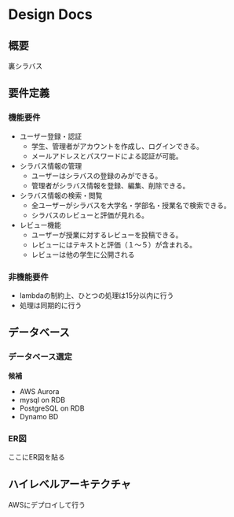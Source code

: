 # Design Docs
## 概要

裏シラバス
## 要件定義
### 機能要件
- ユーザー登録・認証
  - 学生、管理者がアカウントを作成し、ログインできる。
  - メールアドレスとパスワードによる認証が可能。
- シラバス情報の管理
  - ユーザーはシラバスの登録のみができる。
  - 管理者がシラバス情報を登録、編集、削除できる。
- シラバス情報の検索・閲覧
  - 全ユーザーがシラバスを大学名・学部名・授業名で検索できる。
  - シラバスのレビューと評価が見れる。
- レビュー機能
  - ユーザーが授業に対するレビューを投稿できる。
  - レビューにはテキストと評価（１〜５）が含まれる。
  - レビューは他の学生に公開される

### 非機能要件
- lambdaの制約上、ひとつの処理は15分以内に行う
- 処理は同期的に行う


## データベース
### データベース選定
**候補**
- AWS Aurora
- mysql on RDB
- PostgreSQL on RDB
- Dynamo BD

### ER図
ここにER図を貼る

## ハイレベルアーキテクチャ
AWSにデプロイして行う